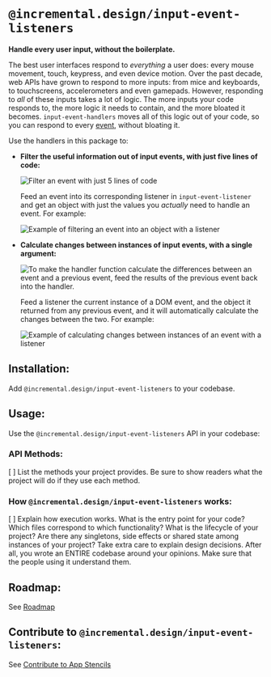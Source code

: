# `@incremental.design/input-event-listeners`

<!--
Add a banner image and badges

see: https://towardsdatascience.com/how-to-write-an-awesome-readme-68bf4be91f8b

For bonus points, make the banner animated with html, css and svg

maybe some cool retro image with a bunch of input ports and cords?

see: https://github.com/sindresorhus/css-in-readme-like-wat
 -->

**Handle every user input, without the boilerplate.**

The best user interfaces respond to _everything_ a user does: every mouse movement, touch, keypress, and even device motion. Over the past decade, web APIs have grown to respond to more inputs: from mice and keyboards, to touchscreens, accelerometers and even gamepads. However, responding to _all_ of these inputs takes a lot of logic. The more inputs your code responds to, the more logic it needs to contain, and the more bloated it becomes. `input-event-handlers` moves all of this logic out of your code, so you can respond to every [event](https://developer.mozilla.org/en-US/docs/Web/API/Event), without bloating it.

Use the handlers in this package to:

- **Filter the useful information out of input events, with just five lines of code:**

  ![Filter an event with just 5 lines of code](../../../.readme/diagram-filter-events-5-lines.png)

  Feed an event into its corresponding listener in `input-event-listener` and get an object with just the values you _actually_ need to handle an event. For example:

  ![Example of filtering an event into an object with a listener](../../../.readme/diagram-filter-events.png)

<!-- can we automatically pick the correct listener by introspecting the event? Need to write a switch statement with instanceof event -->

- **Calculate changes between instances of input events, with a single argument:**

  ![To make the handler function calculate the differences between an event and a previous event, feed the results of the previous event back into the handler.](../../../.readme/diagram-calculate-events-1-argument.png)

  Feed a listener the current instance of a DOM event, and the object it returned from any previous event, and it will automatically calculate the changes between the two. For example:

  ![Example of calculating changes between instances of an event with a listener](../../../.readme/diagram-calculate-events.png)

<!-- list any codebases, websites, apps, platforms or other products that use your code -->

<!-- link to your reader to your repository's bug page, and let them know if you're open to contributions -->

## Installation:

Add `@incremental.design/input-event-listeners` to your codebase.

<!-- show using a single named import with ES6 + gif -->

<!--
default import is Listener

it accepts ANY event, and ANY previous, and tries to calculate accordingly

use it if you just want a quick-and-dirty way to get up and running
 -->

 <!-- to get even better performance and bundle size you can import just the specific listeners you need with ES6 imports
 
 note, your project must have ES6 imports enabled. Virtually any project that uses either webpack or typescript has these imports enabled
 
  -->

## Usage:

<!-- * what you want the reader to do -->

Use the `@incremental.design/input-event-listeners` API in your codebase:

<!-- use in vue template

show that there is one event listener for each @<event>

 -->

<!-- use in vue setup function

show example of a setup function
 -->

<!-- use in typescript
reveal that this is virtually identical to using in setup function
 -->

<!-- every listener extends the same generic listener function - they all have the same arguments -->

### API Methods:

[ ] List the methods your project provides. Be sure to show readers what the project will do if they use each method.

### How `@incremental.design/input-event-listeners` works:

[ ] Explain how execution works. What is the entry point for your code? Which files correspond to which functionality? What is the lifecycle of your project? Are there any singletons, side effects or shared state among instances of your project? Take extra care to explain design decisions. After all, you wrote an ENTIRE codebase around your opinions. Make sure that the people using it understand them.

## Roadmap:

See [Roadmap](../../../README.md#roadmap)

## Contribute to `@incremental.design/input-event-listeners`:

See [Contribute to App Stencils](../../../CONTRIBUTE.md)

<!-- * why?
 * desired outcome
 * underlying problem
 * action
 * compare action to doing nothing -->

<!-- * how tell if succeeded? -->
